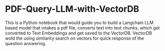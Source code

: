 # PDF-Query-LLM-with-VectorDB
This is a Python notebook that would guide you to build a Langchain LLM based model that intakes a pdf file, converts text into text chunks, which get converted to Text Embeddings and get saved to the VectorDB. VectorDB wold the using similarity search on vectors for quick response of the question answering.
